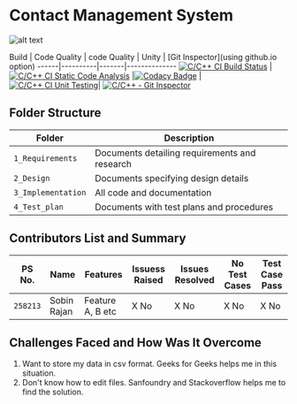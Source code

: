 # Contact Management System

![alt text](https://www.mailrail.net/images/contact-management-img.png)


Build | Code Quality | code Quality | Unity | [Git Inspector](using github.io option)
------|----------|-------|--------------
[![C/C++ CI Build Status](https://github.com/sobinrajan1999/Mini_Project_Contact_Management_System/actions/workflows/c-cpp.yml/badge.svg)](https://github.com/sobinrajan1999/Mini_Project_Contact_Management_System/actions/workflows/c-cpp.yml) | [![C/C++ CI Static Code Analysis](https://github.com/sobinrajan1999/Mini_Project_Contact_Management_System/actions/workflows/c-cpp_static_code_analysis.yml/badge.svg)](https://github.com/sobinrajan1999/Mini_Project_Contact_Management_System/actions/workflows/c-cpp_static_code_analysis.yml) |[![Codacy Badge](https://app.codacy.com/project/badge/Grade/2c40be85fb244339b32a2165b450380d)](https://www.codacy.com/gh/sobinrajan1999/Mini_Project_Contact_Management_System/dashboard?utm_source=github.com&amp;utm_medium=referral&amp;utm_content=sobinrajan1999/Mini_Project_Contact_Management_System&amp;utm_campaign=Badge_Grade) | [![C/C++ CI Unit Testing](https://github.com/sobinrajan1999/Mini_Project_Contact_Management_System/actions/workflows/c-cpp%20Unity.yml/badge.svg)](https://github.com/sobinrajan1999/Mini_Project_Contact_Management_System/actions/workflows/c-cpp%20Unity.yml)| [![C/C++ - Git Inspector](https://github.com/sobinrajan1999/Mini_Project_Contact_Management_System/actions/workflows/c-cpp_git_inspector.yml/badge.svg)](https://github.com/sobinrajan1999/Mini_Project_Contact_Management_System/actions/workflows/c-cpp_git_inspector.yml)


## Folder Structure
Folder             | Description
-------------------| -----------------------------------------
`1_Requirements`   | Documents detailing requirements and research
`2_Design`         | Documents specifying design details
`3_Implementation` | All code and documentation
`4_Test_plan`      | Documents with test plans and procedures

## Contributors List and Summary

PS No. |  Name   |    Features    | Issuess Raised |Issues Resolved|No Test Cases|Test Case Pass
-------|---------|----------------|----------------|---------------|-------------|--------------
`258213` | Sobin Rajan  | Feature A, B etc    | X No     | X No   |X No   |X No          

## Challenges Faced and How Was It Overcome

1. Want to store my data in csv format. Geeks for Geeks helps me in this situation.
2. Don't know how to edit files. Sanfoundry and Stackoverflow helps me to find the solution.

